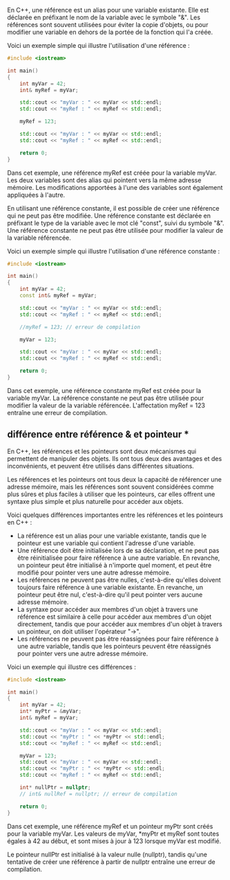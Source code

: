 En C++, une référence est un alias pour une variable existante. Elle est déclarée en préfixant le nom de la variable avec le symbole "&". Les références sont souvent utilisées pour éviter la copie d'objets, ou pour modifier une variable en dehors de la portée de la fonction qui l'a créée.

Voici un exemple simple qui illustre l'utilisation d'une référence :

```cpp
#include <iostream>

int main()
{
    int myVar = 42;
    int& myRef = myVar;

    std::cout << "myVar : " << myVar << std::endl;
    std::cout << "myRef : " << myRef << std::endl;

    myRef = 123;

    std::cout << "myVar : " << myVar << std::endl;
    std::cout << "myRef : " << myRef << std::endl;

    return 0;
}
```

Dans cet exemple, une référence myRef est créée pour la variable myVar. Les deux variables sont des alias qui pointent vers la même adresse mémoire. Les modifications apportées à l'une des variables sont également appliquées à l'autre.

En utilisant une référence constante, il est possible de créer une référence qui ne peut pas être modifiée. Une référence constante est déclarée en préfixant le type de la variable avec le mot clé "const", suivi du symbole "&". Une référence constante ne peut pas être utilisée pour modifier la valeur de la variable référencée.

Voici un exemple simple qui illustre l'utilisation d'une référence constante :

```cpp
#include <iostream>

int main()
{
    int myVar = 42;
    const int& myRef = myVar;

    std::cout << "myVar : " << myVar << std::endl;
    std::cout << "myRef : " << myRef << std::endl;

    //myRef = 123; // erreur de compilation

    myVar = 123;

    std::cout << "myVar : " << myVar << std::endl;
    std::cout << "myRef : " << myRef << std::endl;

    return 0;
}
```

Dans cet exemple, une référence constante myRef est créée pour la variable myVar. La référence constante ne peut pas être utilisée pour modifier la valeur de la variable référencée. L'affectation myRef = 123 entraîne une erreur de compilation.


## différence entre référence & et pointeur * 

En C++, les références et les pointeurs sont deux mécanismes qui permettent de manipuler des objets. Ils ont tous deux des avantages et des inconvénients, et peuvent être utilisés dans différentes situations.

Les références et les pointeurs ont tous deux la capacité de référencer une adresse mémoire, mais les références sont souvent considérées comme plus sûres et plus faciles à utiliser que les pointeurs, car elles offrent une syntaxe plus simple et plus naturelle pour accéder aux objets.

Voici quelques différences importantes entre les références et les pointeurs en C++ :

- La référence est un alias pour une variable existante, tandis que le pointeur est une variable qui contient l'adresse d'une variable.
- Une référence doit être initialisée lors de sa déclaration, et ne peut pas être réinitialisée pour faire référence à une autre variable. En revanche, un pointeur peut être initialisé à n'importe quel moment, et peut être modifié pour pointer vers une autre adresse mémoire.
- Les références ne peuvent pas être nulles, c'est-à-dire qu'elles doivent toujours faire référence à une variable existante. En revanche, un pointeur peut être nul, c'est-à-dire qu'il peut pointer vers aucune adresse mémoire.
- La syntaxe pour accéder aux membres d'un objet à travers une référence est similaire à celle pour accéder aux membres d'un objet directement, tandis que pour accéder aux membres d'un objet à travers un pointeur, on doit utiliser l'opérateur "->".
- Les références ne peuvent pas être réassignées pour faire référence à une autre variable, tandis que les pointeurs peuvent être réassignés pour pointer vers une autre adresse mémoire.

Voici un exemple qui illustre ces différences :

```cpp
#include <iostream>

int main()
{
    int myVar = 42;
    int* myPtr = &myVar;
    int& myRef = myVar;

    std::cout << "myVar : " << myVar << std::endl;
    std::cout << "myPtr : " << *myPtr << std::endl;
    std::cout << "myRef : " << myRef << std::endl;

    myVar = 123;
    std::cout << "myVar : " << myVar << std::endl;
    std::cout << "myPtr : " << *myPtr << std::endl;
    std::cout << "myRef : " << myRef << std::endl;

    int* nullPtr = nullptr;
    // int& nullRef = nullptr; // erreur de compilation

    return 0;
}
```

Dans cet exemple, une référence myRef et un pointeur myPtr sont créés pour la variable myVar. Les valeurs de myVar, *myPtr et myRef sont toutes égales à 42 au début, et sont mises à jour à 123 lorsque myVar est modifié.

Le pointeur nullPtr est initialisé à la valeur nulle (nullptr), tandis qu'une tentative de créer une référence à partir de nullptr entraîne une erreur de compilation.